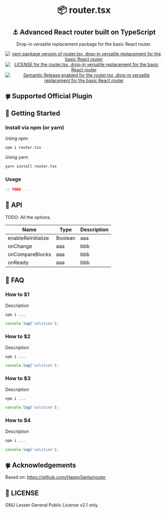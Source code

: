 <div align="center">
  <h1>📦 router.tsx</h1>
  <h2>⚓ Advanced React router built on TypeScript</h2>
  <p>Drop-in versatile replacement package for the basic React router.</p>
  <a target="_blank" href="https://badge.fury.io/js/router.tsx">
    <img
      src="https://badge.fury.io/js/router.tsx.svg"
      alt="npm package version of router.tsx, drop-in versatile replacement for the basic React router" />
  </a>
  <a href="https://github.com/ayastudio/router.tsx#license">
    <img
      src="https://img.shields.io/npm/l/router.tsx?color=blue"
      alt="LICENSE for the router.tsx, drop-in versatile replacement for the basic React router" />
  </a>
  <a target="_blank" href="https://github.com/semantic-release/semantic-release">
    <img
      src="https://img.shields.io/badge/%20%20%F0%9F%93%A6%F0%9F%9A%80-semantic--release-e10079.svg"
      alt="Semantic Release enabled for the router.tsx, drop-in versatile replacement for the basic React router" />
  </a>

</div>

## 🍀 Supported Official Plugin

## 🤟 Getting Started

### Install via npm (or yarn)

Using npm:

```bash
npm i router.tsx
```

Using yarn:

```bash
yarn install router.tsx
```

### Usage

```js
// TODO ...
```

## 📙 API

TODO: All the options.

| Name | Type | Description |
| ---- | ---- | ----------- |
| enableReInitialize | Boolean | aaa |
| onChange | aaa | bbb |
| onCompareBlocks | aaa | bbb |
| onReady | aaa | bbb |

## 🧐 FAQ

### How to $1

Description

```bash
npm i ...
```

```ts
console.log('solution');
```

### How to $2

Description

```bash
npm i ...
```

```ts
console.log('solution');
```

### How to $3

Description

```bash
npm i ...
```

```ts
console.log('solution');
```

### How to $4

Description

```bash
npm i ...
```

```ts
console.log('solution');
```

## 🍀 Acknowledgements

Based on: https://github.com/HappySanta/router

## 📝 LICENSE

GNU Lesser General Public License v2.1 only.

